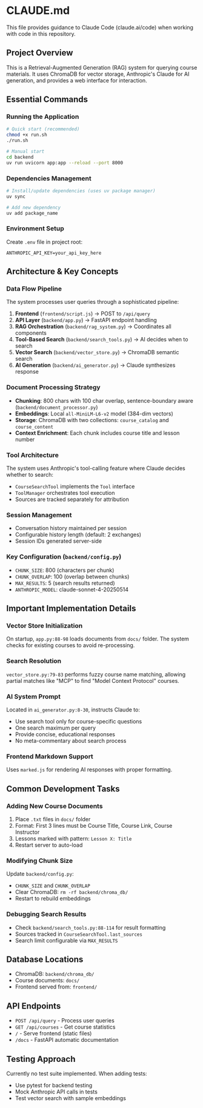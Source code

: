 # CLAUDE.md

This file provides guidance to Claude Code (claude.ai/code) when working with code in this repository.

## Project Overview

This is a Retrieval-Augmented Generation (RAG) system for querying course materials. It uses ChromaDB for vector storage, Anthropic's Claude for AI generation, and provides a web interface for interaction.

## Essential Commands

### Running the Application
```bash
# Quick start (recommended)
chmod +x run.sh
./run.sh

# Manual start
cd backend
uv run uvicorn app:app --reload --port 8000
```

### Dependencies Management
```bash
# Install/update dependencies (uses uv package manager)
uv sync

# Add new dependency
uv add package_name
```

### Environment Setup
Create `.env` file in project root:
```
ANTHROPIC_API_KEY=your_api_key_here
```

## Architecture & Key Concepts

### Data Flow Pipeline
The system processes user queries through a sophisticated pipeline:

1. **Frontend** (`frontend/script.js`) → POST to `/api/query`
2. **API Layer** (`backend/app.py`) → FastAPI endpoint handling
3. **RAG Orchestration** (`backend/rag_system.py`) → Coordinates all components
4. **Tool-Based Search** (`backend/search_tools.py`) → AI decides when to search
5. **Vector Search** (`backend/vector_store.py`) → ChromaDB semantic search
6. **AI Generation** (`backend/ai_generator.py`) → Claude synthesizes response

### Document Processing Strategy
- **Chunking**: 800 chars with 100 char overlap, sentence-boundary aware (`backend/document_processor.py`)
- **Embeddings**: Local `all-MiniLM-L6-v2` model (384-dim vectors)
- **Storage**: ChromaDB with two collections: `course_catalog` and `course_content`
- **Context Enrichment**: Each chunk includes course title and lesson number

### Tool Architecture
The system uses Anthropic's tool-calling feature where Claude decides whether to search:
- `CourseSearchTool` implements the `Tool` interface
- `ToolManager` orchestrates tool execution
- Sources are tracked separately for attribution

### Session Management
- Conversation history maintained per session
- Configurable history length (default: 2 exchanges)
- Session IDs generated server-side

### Key Configuration (`backend/config.py`)
- `CHUNK_SIZE`: 800 (characters per chunk)
- `CHUNK_OVERLAP`: 100 (overlap between chunks)
- `MAX_RESULTS`: 5 (search results returned)
- `ANTHROPIC_MODEL`: claude-sonnet-4-20250514

## Important Implementation Details

### Vector Store Initialization
On startup, `app.py:88-98` loads documents from `docs/` folder. The system checks for existing courses to avoid re-processing.

### Search Resolution
`vector_store.py:79-83` performs fuzzy course name matching, allowing partial matches like "MCP" to find "Model Context Protocol" courses.

### AI System Prompt
Located in `ai_generator.py:8-30`, instructs Claude to:
- Use search tool only for course-specific questions
- One search maximum per query
- Provide concise, educational responses
- No meta-commentary about search process

### Frontend Markdown Support
Uses `marked.js` for rendering AI responses with proper formatting.

## Common Development Tasks

### Adding New Course Documents
1. Place `.txt` files in `docs/` folder
2. Format: First 3 lines must be Course Title, Course Link, Course Instructor
3. Lessons marked with pattern: `Lesson X: Title`
4. Restart server to auto-load

### Modifying Chunk Size
Update `backend/config.py`:
- `CHUNK_SIZE` and `CHUNK_OVERLAP`
- Clear ChromaDB: `rm -rf backend/chroma_db/`
- Restart to rebuild embeddings

### Debugging Search Results
- Check `backend/search_tools.py:88-114` for result formatting
- Sources tracked in `CourseSearchTool.last_sources`
- Search limit configurable via `MAX_RESULTS`

## Database Locations
- ChromaDB: `backend/chroma_db/`
- Course documents: `docs/`
- Frontend served from: `frontend/`

## API Endpoints
- `POST /api/query` - Process user queries
- `GET /api/courses` - Get course statistics
- `/` - Serve frontend (static files)
- `/docs` - FastAPI automatic documentation

## Testing Approach
Currently no test suite implemented. When adding tests:
- Use pytest for backend testing
- Mock Anthropic API calls in tests
- Test vector search with sample embeddings